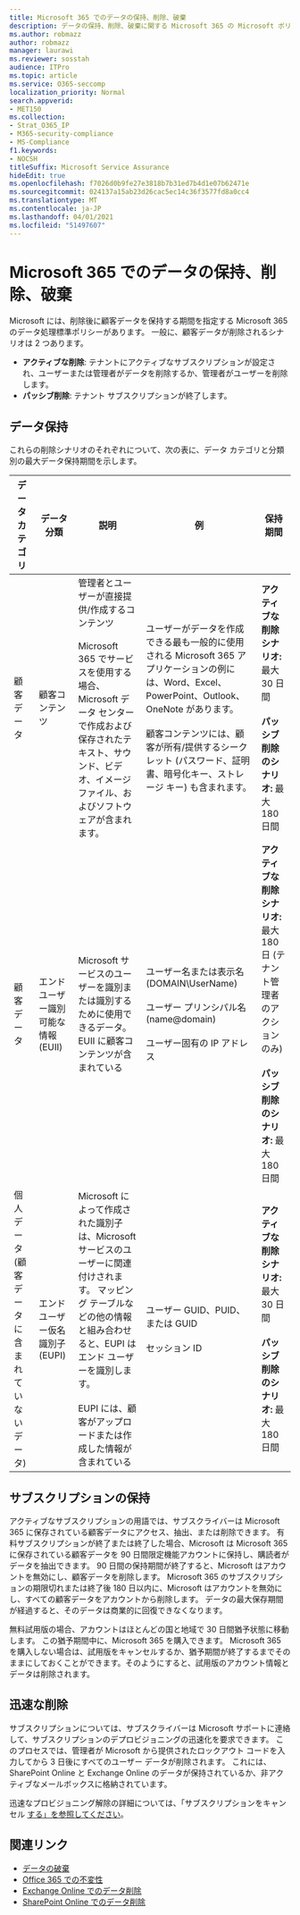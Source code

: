 ```yaml
---
title: Microsoft 365 でのデータの保持、削除、破棄
description: データの保持、削除、破棄に関する Microsoft 365 の Microsoft ポリシーの概要。
ms.author: robmazz
author: robmazz
manager: laurawi
ms.reviewer: sosstah
audience: ITPro
ms.topic: article
ms.service: O365-seccomp
localization_priority: Normal
search.appverid:
- MET150
ms.collection:
- Strat_O365_IP
- M365-security-compliance
- MS-Compliance
f1.keywords:
- NOCSH
titleSuffix: Microsoft Service Assurance
hideEdit: true
ms.openlocfilehash: f7026d0b9fe27e3818b7b31ed7b4d1e07b62471e
ms.sourcegitcommit: 024137a15ab23d26cac5ec14c36f3577fd8a0cc4
ms.translationtype: MT
ms.contentlocale: ja-JP
ms.lasthandoff: 04/01/2021
ms.locfileid: "51497607"
---
```

# <a name="data-retention-deletion-and-destruction-in-microsoft-365"></a>Microsoft 365 でのデータの保持、削除、破棄

Microsoft には、削除後に顧客データを保持する期間を指定する Microsoft 365 のデータ処理標準ポリシーがあります。 一般に、顧客データが削除されるシナリオは 2 つあります。

- **アクティブな削除**: テナントにアクティブなサブスクリプションが設定され、ユーザーまたは管理者がデータを削除するか、管理者がユーザーを削除します。
- **パッシブ削除**: テナント サブスクリプションが終了します。

## <a name="data-retention"></a>データ保持

これらの削除シナリオのそれぞれについて、次の表に、データ カテゴリと分類別の最大データ保持期間を示します。

| データ カテゴリ | データ分類 | 説明 | 例 | 保持期間 |
|-----------------|-----------------|-----------------|----------------------------------|-------------------------------|
| 顧客データ | 顧客コンテンツ| 管理者とユーザーが直接提供/作成するコンテンツ <br><br> Microsoft 365 でサービスを使用する場合、Microsoft データ センターで作成および保存されたテキスト、サウンド、ビデオ、イメージ ファイル、およびソフトウェアが含まれます。 | ユーザーがデータを作成できる最も一般的に使用される Microsoft 365 アプリケーションの例には、Word、Excel、PowerPoint、Outlook、OneNote があります。 <br><br> 顧客コンテンツには、顧客が所有/提供するシークレット (パスワード、証明書、暗号化キー、ストレージ キー) も含まれます。 | **アクティブな削除シナリオ:** 最大 30 日間 <br><br> **パッシブ削除のシナリオ:** 最大 180 日間 |
| 顧客データ | エンド ユーザー識別可能な情報 (EUII) | Microsoft サービスのユーザーを識別または識別するために使用できるデータ。 EUII に顧客コンテンツが含まれている | ユーザー名または表示名 (DOMAIN\UserName) <br><br> ユーザー プリンシパル名 (name@domain) <br><br>  ユーザー固有の IP アドレス | **アクティブな削除シナリオ:** 最大 180 日 (テナント管理者のアクションのみ) <br><br> **パッシブ削除のシナリオ:** 最大 180 日間 |
| 個人データ <br> (顧客データに含まれていないデータ) | エンド ユーザー仮名識別子 (EUPI) | Microsoft によって作成された識別子は、Microsoft サービスのユーザーに関連付けされます。 マッピング テーブルなどの他の情報と組み合わせると、EUPI はエンド ユーザーを識別します。 <br><br> EUPI には、顧客がアップロードまたは作成した情報が含まれている | ユーザー GUID、PUID、または GUID <br><br> セッション ID | **アクティブな削除シナリオ:** 最大 30 日間 <br><br> **パッシブ削除のシナリオ:** 最大 180 日間 |

## <a name="subscription-retention"></a>サブスクリプションの保持

アクティブなサブスクリプションの用語では、サブスクライバーは Microsoft 365 に保存されている顧客データにアクセス、抽出、または削除できます。 有料サブスクリプションが終了または終了した場合、Microsoft は Microsoft 365 に保存されている顧客データを 90 日間限定機能アカウントに保持し、購読者がデータを抽出できます。 90 日間の保持期間が終了すると、Microsoft はアカウントを無効にし、顧客データを削除します。 Microsoft 365 のサブスクリプションの期限切れまたは終了後 180 日以内に、Microsoft はアカウントを無効にし、すべての顧客データをアカウントから削除します。 データの最大保存期間が経過すると、そのデータは商業的に回復できなくなります。

無料試用版の場合、アカウントはほとんどの国と地域で 30 日間猶予状態に移動します。 この猶予期間中に、Microsoft 365 を購入できます。 Microsoft 365 を購入しない場合は、試用版をキャンセルするか、猶予期間が終了するまでそのままにしておくことができます。そのようにすると、試用版のアカウント情報とデータは削除されます。

## <a name="expedited-deletion"></a>迅速な削除

サブスクリプションについては、サブスクライバーは Microsoft サポートに連絡して、サブスクリプションのデプロビジョニングの迅速化を要求できます。 このプロセスでは、管理者が Microsoft から提供されたロックアウト コードを入力してから 3 日後にすべてのユーザー データが削除されます。 これには、SharePoint Online と Exchange Online のデータが保持されているか、非アクティブなメールボックスに格納されています。

迅速なプロビジョニング解除の詳細については、「サブスクリプションをキャンセル [する」を参照してください](/microsoft-365/commerce/subscriptions/cancel-your-subscription)。

## <a name="related-links"></a>関連リンク

- [データの破棄](assurance-data-destruction.md)
- [Office 365 での不変性](assurance-data-immutability.md)
- [Exchange Online でのデータ削除](assurance-exchange-online-data-deletion.md)
- [SharePoint Online でのデータ削除](assurance-sharepoint-online-data-deletion.md)

